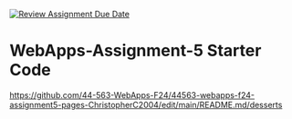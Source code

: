 [![Review Assignment Due Date](https://classroom.github.com/assets/deadline-readme-button-22041afd0340ce965d47ae6ef1cefeee28c7c493a6346c4f15d667ab976d596c.svg)](https://classroom.github.com/a/n6Rbr9Og)
# WebApps-Assignment-5 Starter Code
https://github.com/44-563-WebApps-F24/44563-webapps-f24-assignment5-pages-ChristopherC2004/edit/main/README.md/desserts
